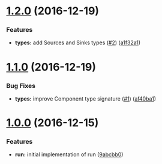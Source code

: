 <a name="1.2.0"></a>
# [1.2.0](https://github.com/motorcyclejs/run/compare/v1.1.0...v1.2.0) (2016-12-19)


### Features

* **types:** add Sources and Sinks types ([#2](https://github.com/motorcyclejs/run/issues/2)) ([a1f32a1](https://github.com/motorcyclejs/run/commit/a1f32a1))



<a name="1.1.0"></a>
# [1.1.0](https://github.com/motorcyclejs/run/compare/v1.0.0...v1.1.0) (2016-12-19)


### Bug Fixes

* **types:** improve Component type signature ([#1](https://github.com/motorcyclejs/run/issues/1)) ([af40ba1](https://github.com/motorcyclejs/run/commit/af40ba1))



<a name="1.0.0"></a>
# [1.0.0](https://github.com/motorcyclejs/run/compare/9abcbb0...v1.0.0) (2016-12-15)


### Features

* **run:** initial implementation of run ([9abcbb0](https://github.com/motorcyclejs/run/commit/9abcbb0))


